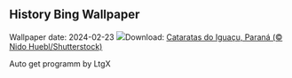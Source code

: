 ## History Bing Wallpaper
Wallpaper date: 2024-02-23
![](https://www.bing.com/th?id=OHR.IguazuFalls_PT-BR6454188192_UHD.jpg&w=1000)Download: [Cataratas do Iguaçu, Paraná (© Nido Huebl/Shutterstock)](https://www.bing.com/th?id=OHR.IguazuFalls_PT-BR6454188192_UHD.jpg)

Auto get programm by LtgX
